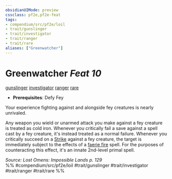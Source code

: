 ```yaml
---
obsidianUIMode: preview
cssclass: pf2e,pf2e-feat
tags:
- compendium/src/pf2e/loil
- trait/gunslinger
- trait/investigator
- trait/ranger
- trait/rare
aliases: ["Greenwatcher"]
---
```

# Greenwatcher  *Feat 10*  
[gunslinger](../../Rules/traits/gunslinger-g-g.md)  [investigator](../../Rules/traits/investigator-apg.md)  [ranger](../../Rules/traits/ranger.md)  [rare](../../Rules/traits/rare.md)  

- **Prerequisites**: Defy Fey

Your experience fighting against and alongside fey creatures is nearly unrivaled.

Any weapon you wield or unarmed attack you make against a fey creature is treated as cold iron. Whenever you critically fail a save against a spell cast by a fey creature, it's instead treated as a normal failure. Whenever you critically succeed on a [Strike](../../Rules/actions/strike.md) against a fey creature, the target is immediately subject to the effects of a [faerie fire](../spells/faerie-fire.md) spell. For the purposes of counteracting this effect, it's an innate 2nd-level primal spell.

*Source: Lost Omens: Impossible Lands p. 129*  
%% #compendium/src/pf2e/loil #trait/gunslinger #trait/investigator #trait/ranger #trait/rare %%